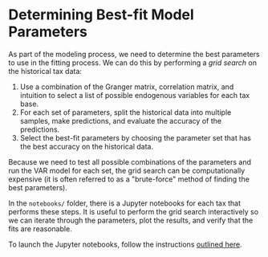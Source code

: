 # Determining Best-fit Model Parameters

As part of the modeling process, we need to determine the best 
parameters to use in the fitting process. We can do this
by performing a *grid search* on the historical tax data:

1. Use a combination of the Granger matrix, correlation matrix, and intuition to 
select a list of possible endogenous variables for each tax base. 
2. For each set of parameters, split the historical data into multiple samples, make predictions, 
and evaluate the accuracy of the predictions. 
3. Select the best-fit parameters by choosing the parameter set that has the best
accuracy on the historical data.

Because we need to test all possible combinations of the parameters and run the VAR
model for each set, the grid search can be computationally expensive (it is often 
referred to as a "brute-force" method of finding the best parameters).

In the `notebooks/` folder, there is a Jupyter notebooks for each tax that performs
these steps. It is useful to perform the grid search interactively so we can 
iterate through the parameters, plot the results, and verify that the fits are reasonable.

To launch the Jupyter notebooks, follow the instructions [outlined here](../01_getting_started/interactive).